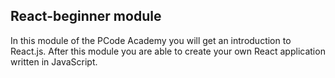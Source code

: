 ## React-beginner module
In this module of the PCode Academy you will get an introduction to React.js. After this module you are able to create your own React application written in JavaScript.
